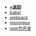 <!-- docs/_sidebar.md --> 
* [<b><返回</b>](/src/guide.md)
* [babel](/src/webpack/babel.md)
* [webpack](/src/webpack/webpack.md)
* [monorepo](/src/webpack/monorepo.md)
* [npm包开发](/src/webpack/npm.md)
<!-- * 基本数据类型
  * [基本数据类型](/src/ts/ts0_1.md)
  * [引用数据类型](/src/ts/ts0_2.md)
  * [TS特有类型](/src/ts/ts0_3.md)
* 高级类型
  * [联合类型](/src/ts/ts1_1.md)
  * [交叉类型](/src/ts/ts1_2.md)
  * [接口](/src/ts/ts1_3.md)
  * [类型别名](/src/ts/ts1_4.md)
  * [type和interface的区别](/src/ts/ts1_5.md)
* 复杂类型
  * [关键字](/src/ts/ts2_1.md)
  * [泛型](/src/ts/ts2_2.md)
* [声明文件](/src/ts/ts3_1.md) -->
